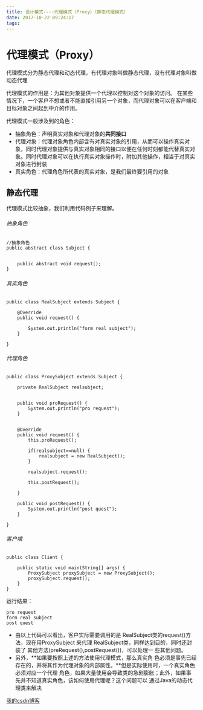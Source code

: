 ```yaml
---
title: 设计模式----代理模式（Proxy）（静态代理模式）
date: 2017-10-22 09:24:17
tags:
---
```



# 代理模式（Proxy）

代理模式分为静态代理和动态代理，有代理对象叫做静态代理，没有代理对象叫做动态代理

代理模式的作用是：为其他对象提供一个代理以控制对这个对象的访问。
在某些情况下，一个客户不想或者不能直接引用另一个对象，而代理对象可以在客户端和目标对象之间起到中介的作用。

代理模式一般涉及到的角色：
- 抽象角色：声明真实对象和代理对象的**共同接口**
- 代理对象：代理对象角色内部含有对真实对象的引用，从而可以操作真实对象，同时代理对象提供与真实对象相同的接口以便在任何时刻都能代替真实对象。同时代理对象可以在执行真实对象操作时，附加其他操作，相当于对真实对象进行封装
- 真实角色：代理角色所代表的真实对象，是我们最终要引用的对象


## 静态代理

代理模式比较抽象，我们利用代码例子来理解。

###### 抽象角色
```
//抽象角色
public abstract class Subject {

	
	public abstract void request();
}

```
###### 真实角色
```
public class RealSubject extends Subject {

	@Override
	public void request() {

		System.out.println("form real subject");
	}

}

```
###### 代理角色
```
public class ProxySubject extends Subject {

	private RealSubject realsubject; 
	
	
	public void proRequest() {
		System.out.println("pro request");
	}
	
	
	@Override
	public void request() {
		this.proRequest();
		
		if(realsubject==null) {
			realsubject = new RealSubject();
		}
		
		realsubject.request();
		
		this.postRequest();
		
	}
	
	public void postRequest() {
		System.out.println("post quest");
	}

}
```
###### 客户端

```
public class Client {

	public static void main(String[] args) {
		ProxySubject proxySubject = new ProxySubject();
		proxySubject.request();
	}
}

```
运行结果：

```
pro request
form real subject
post quest
```

- 由以上代码可以看出，客户实际需要调用的是 RealSubject类的request()方法，现在用ProxySubject 来代理 RealSubject类，同样达到目的，同时还封装了 其他方法(preRequest(),postRequest())，可以处理一 些其他问题。 
- 另外，**如果要按照上述的方法使用代理模式，那么真实角 色必须是事先已经存在的，并将其作为代理对象的内部属性。**但是实际使用时，一个真实角色必须对应一个代理 角色，如果大量使用会导致类的急剧膨胀；此外，如果事 先并不知道真实角色，该如何使用代理呢？这个问题可以 通过Java的动态代理类来解决

[我的csdn博客](https://blog.csdn.net/prairie97)

